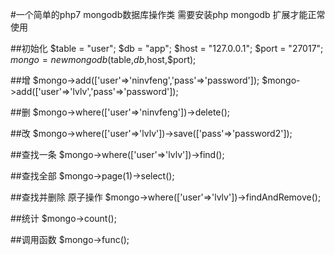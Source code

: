 #一个简单的php7 mongodb数据库操作类 需要安装php mongodb 扩展才能正常使用

##初始化
$table = "user";
$db    = "app";
$host  = "127.0.0.1";
$port  = "27017";
$mongo=new mongodb($table,$db,$host,$port);

##增
$mongo->add(['user'=>'ninvfeng','pass'=>'password']);
$mongo->add(['user'=>'lvlv','pass'=>'password']);

##删
$mongo->where(['user'=>'ninvfeng'])->delete();

##改
$mongo->where(['user'=>'lvlv'])->save(['pass'=>'password2']);

##查找一条
$mongo->where(['user'=>'lvlv'])->find();

##查找全部
$mongo->page(1)->select();

##查找并删除 原子操作
$mongo->where(['user'=>'lvlv'])->findAndRemove();

##统计
$mongo->count();

##调用函数
$mongo->func();
